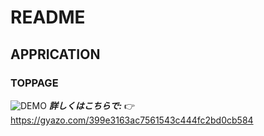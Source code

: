 # README
## APPRICATION
### TOPPAGE
![DEMO](<img width="1440" alt="image" src="https://user-images.githubusercontent.com/57179721/72507773-dc8a1a00-3887-11ea-9b29-dc6024d17615.png">)
***詳しくはこちらで:***
:point_right:
https://gyazo.com/399e3163ac7561543c444fc2bd0cb584
